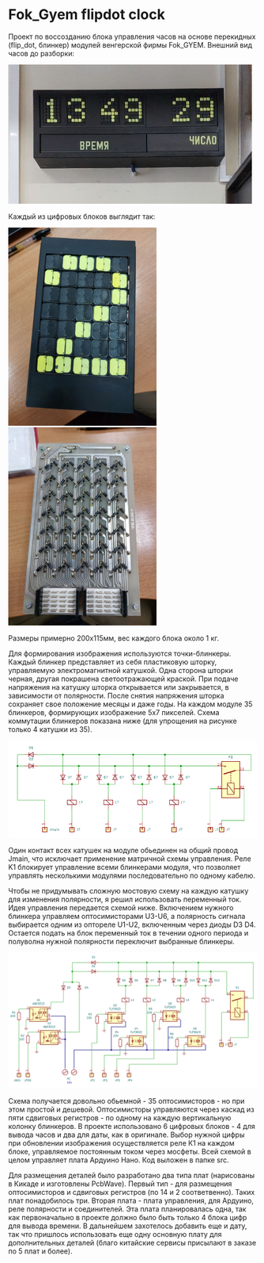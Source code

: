 # Fok_Gyem flipdot clock

Проект по воссозданию блока управления часов на основе перекидных (flip_dot, блинкер) модулей венгерской фирмы Fok_GYEM. Внешний вид часов до разборки:

![image](extras/images/old_clock.jpg)

Каждый из цифровых блоков выглядит так:

<img src="extras/images/digit1.jpg" alt="front side" width="300"/> <img src="extras/images/digit2.jpg" alt="rear side" width="300"/>

Размеры примерно 200х115мм, вес каждого блока около 1 кг.

Для формирования изображения используются точки-блинкеры. Каждый блинкер представляет из себя пластиковую шторку, управляемую электромагнитной катушкой. Одна сторона шторки черная, другая покрашена светоотражающей краской. При подаче напряжения на катушку шторка открывается или закрывается, в зависимости от полярности. После снятия напряжения шторка сохраняет свое положение месяцы и даже годы.
На каждом модуле 35 блинкеров, формирующих изображение 5х7 пикселей. Схема коммутации блинкеров показана ниже (для упрощения на рисунке только 4 катушки из 35).

<img src="extras/images/digit_module_schematic.png" alt="module schematic" />

Один контакт всех катушек на модуле обьединен на общий провод Jmain, что исключает применение матричной схемы управления. Реле K1 блокирует управление всеми блинкерами модуля, что позволяет управлять несколькими модулями последовательно по одному кабелю.

Чтобы не придумывать сложную мостовую схему на каждую катушку для изменения полярности, я решил использовать переменный ток. Идея управления передается схемой ниже. Включением нужного блинкера управляем оптосимисторами U3-U6, а полярность сигнала выбирается одним из оптореле U1-U2, включенным через диоды D3 D4. Остается подать на блок переменный ток в течении одного периода и полуволна нужной полярности переключит выбранные блинкеры.

<img src="extras/images/digit_control_schematic.png" alt="control board schematic" />

Схема получается довольно обьемной - 35 оптосимисторов - но при этом простой и дешевой. Оптосимисторы управляются через каскад из пяти сдвиговых регистров - по одному на каждую вертикальную колонку блинкеров. В проекте использовано 6 цифровых блоков - 4 для вывода часов и два для даты, как в оригинале. Выбор нужной цифры при обновлении изображения осуществляется реле К1 на каждом блоке, управляемое постоянным током через мосфеты. Всей схемой в целом управляет плата Ардуино Нано. Код выложен в папке src.

Для размещения деталей было разработано два типа плат (нарисованы в Кикаде и изготовлены PcbWave). Первый тип - для размещения оптосимисторов и сдвиговых регистров (по 14 и 2 соответвенно). Таких плат понадобилось три. Вторая плата - плата управления, для Ардуино, реле полярности и соединителей. Эта плата планировалась одна, так как первоначально в проекте должно было быть только 4 блока цифр для вывода времени. В дальнейшем захотелось добавить еще и дату, так что пришлось использовать еще одну основную плату для дополнительных деталей (благо китайские сервисы присылают в заказе по 5 плат и более).



